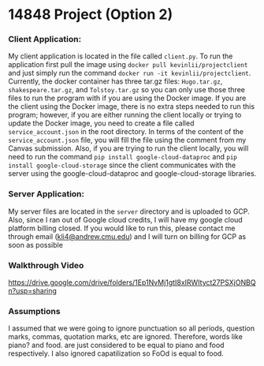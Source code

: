 # 14848 Project (Option 2)
### Client Application:
My client application is located in the file called `client.py`. To run the application first pull the image using `docker pull kevinlii/projectclient` and just simply run the command `docker run -it kevinlii/projectclient`. Currently, the docker container has three tar.gz files: `Hugo.tar.gz`, `shakespeare.tar.gz`, and `Tolstoy.tar.gz` so you can only use those three files to run the program with if you are using the Docker image. If you are the client using the Docker image, there is no extra steps needed to run this program; however, if you are either running the client locally or trying to update the Docker image, you need to create a file called `service_account.json` in the root directory. In terms of the content of the `service_account.json` file, you will fill the file using the comment from my Canvas submission. Also, if you are trying to run the client locally, you will need to run the command `pip install google-cloud-dataproc` and `pip install google-cloud-storage` since the client communicates with the server using the google-cloud-dataproc and google-cloud-storage libraries. 

### Server Application:
My server files are located in the `server` directory and is uploaded to GCP. Also, since I ran out of Google cloud credits, I will have my google cloud platform billing closed. If you would like to run this, please contact me through email (kli4@andrew.cmu.edu) and I will turn on billing for GCP as soon as possible

### Walkthrough Video
https://drive.google.com/drive/folders/1Ep1NvMj1gtI8xIRWItyct27PSXjONBQn?usp=sharing

### Assumptions
I assumed that we were going to ignore punctuation so all periods, question marks, commas, quotation marks, etc are ignored. Therefore, words like piano? and food. are just considered to be equal to piano and food respectively. I also ignored capatilization so FoOd is equal to food.
